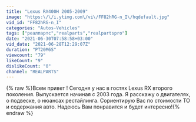 ```yaml
---
title: "Lexus RX400H 2005-2009"
image: "https:\/\/i.ytimg.com\/vi\/FF82hRG-n_I\/hqdefault.jpg"
vid_id: "FF82hRG-n_I"
categories: "Autos-Vehicles"
tags: ["реалпартс","realparts","realpartspro"]
date: "2021-06-30T07:58:58+03:00"
vid_date: "2021-06-28T12:29:07Z"
duration: "PT20M6S"
viewcount: "79"
likeCount: "9"
dislikeCount: "0"
channel: "REALPARTS"
---
```

{% raw %}Всем привет ! Сегодня у нас в гостях Lexus RX второго поколения. Выпускается начиная с 2003 года. Я расскажу о двигателях, о подвеске, о нюансах рестайлинга.  Сориентирую Вас по стоимости ТО и содержания авто. Надеюсь Вам понравится и будет интересно!{% endraw %}
